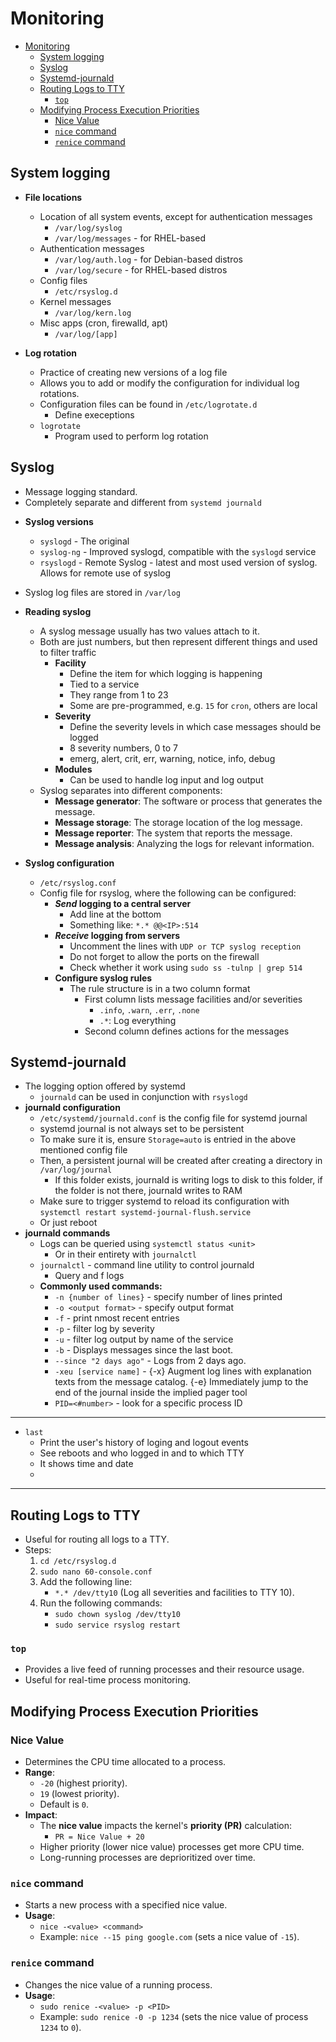# Monitoring
- [Monitoring](#monitoring)
  - [System logging](#system-logging)
  - [Syslog](#syslog)
  - [Systemd-journald](#systemd-journald)
  - [Routing Logs to TTY](#routing-logs-to-tty)
    - [`top`](#top)
  - [Modifying Process Execution Priorities](#modifying-process-execution-priorities)
    - [Nice Value](#nice-value)
    - [`nice` command](#nice-command)
    - [`renice` command](#renice-command)

## System logging
* **File locations**
  - Location of all system events, except for authentication messages
    * `/var/log/syslog`
    * `/var/log/messages` - for RHEL-based
  * Authentication messages
    * `/var/log/auth.log` - for Debian-based distros
    * `/var/log/secure`   - for RHEL-based distros
  - Config files
    *  `/etc/rsyslog.d`
  * Kernel messages
    * `/var/log/kern.log`
  * Misc apps (cron, firewalld, apt)
    * `/var/log/[app]`


* **Log rotation**
  * Practice of creating new versions of a log file
  * Allows you to add or modify the configuration for individual log rotations.
  * Configuration files can be found in `/etc/logrotate.d`
    * Define execeptions
  * `logrotate`
    * Program used to perform log rotation


## Syslog 
- Message logging standard.
- Completely separate and different from `systemd journald` 
* **Syslog versions**
  - `syslogd` - The original 
  - `syslog-ng` - Improved syslogd, compatible with the `syslogd` service
  - `rsyslogd` - Remote Syslog - latest and most used version of syslog. Allows for remote use of syslog
* Syslog log files are stored in `/var/log`

* **Reading syslog**
  * A syslog message usually has two values attach to it. 
  * Both are just numbers, but then represent different things and used to filter traffic
    * **Facility**
      * Define the item for which logging is happening
      * Tied to a service
      * They range from 1 to 23 
      * Some are pre-programmed, e.g. `15` for `cron`, others are local 
    * **Severity** 
      - Define the severity levels in which case messages should be logged
      - 8 severity numbers, 0 to 7
      - emerg, alert, crit, err, warning, notice, info, debug
    * **Modules**
      * Can be used to handle log input and log output
  - Syslog separates into different components:
    - **Message generator**: The software or process that generates the message.
    - **Message storage**: The storage location of the log message.
    - **Message reporter**: The system that reports the message.
    - **Message analysis**: Analyzing the logs for relevant information.

* **Syslog configuration**
  * `/etc/rsyslog.conf`
  * Config file for rsyslog, where the following can be configured:
    * ***Send* logging to a central server**
      * Add line at the bottom 
      * Something like: `*.* @@<IP>:514`
    * ***Receive* logging from servers**
      * Uncomment the lines with `UDP or TCP syslog reception`
      * Do not forget to allow the ports on the firewall
      * Check whether it  work using `sudo ss -tulnp | grep 514` 
    * **Configure syslog rules**
      * The rule structure is in a two column format
        * First column lists message facilities and/or severities
          - `.info`, `.warn`, `.err`, `.none`
          - `.*`: Log everything
        * Second column defines actions for the messages 



## Systemd-journald
* The logging option offered by systemd
  * `journald` can be used in conjunction with `rsyslogd`
* **journald configuration**
  * `/etc/systemd/journald.conf` is the config file for systemd journal
  * systemd journal is not always set to be persistent
  * To make sure it is, ensure `Storage=auto` is entried in the above mentioned config file
  * Then, a persistent journal will be created after creating a directory in `/var/log/journal`
    * If this folder exists, journald is writing logs to disk to this folder, if the folder is not there, journald writes to RAM
  * Make sure to trigger systemd to reload its configuration with `systemctl restart systemd-journal-flush.service`
  * Or just reboot
* **journald commands**
  * Logs can be queried using `systemctl status <unit>`
    * Or in their entirety with `journalctl`
  * `journalctl` - command line utility to control journald
    * Query and f logs 
  * **Commonly used commands:**
    * `-n {number of lines}` - specify number of lines printed
    * `-o <output format>` - specify output format
    * `-f` - print nmost recent entries
    * `-p` - filter log by severity
    * `-u` - filter log output by name of the service
    * `-b` - Displays messages since the last boot.
    * `--since "2 days ago"` - Logs from 2 days ago.
    * `-xeu [service name]` - {-x} Augment log lines with explanation texts from the message catalog. {-e} Immediately jump to the end of the journal inside the implied pager tool
    * `PID=<#number>` - look for a specific process ID



---

* `last`
  * Print the user's history of loging and logout events
  * See reboots and who logged in and to which TTY  
  * It shows time and date  
  * 


---

## Routing Logs to TTY
- Useful for routing all logs to a TTY.
- Steps:
  1. `cd /etc/rsyslog.d`
  2. `sudo nano 60-console.conf`
  3. Add the following line:
     - `*.* /dev/tty10` (Log all severities and facilities to TTY 10).
  4. Run the following commands:
     - `sudo chown syslog /dev/tty10`
     - `sudo service rsyslog restart`


### `top`
- Provides a live feed of running processes and their resource usage.
- Useful for real-time process monitoring.


## Modifying Process Execution Priorities

### Nice Value
- Determines the CPU time allocated to a process.
- **Range**:
  - `-20` (highest priority).
  - `19` (lowest priority).
  - Default is `0`.
- **Impact**:
  - The **nice value** impacts the kernel's **priority (PR)** calculation:
    - `PR = Nice Value + 20`
  - Higher priority (lower nice value) processes get more CPU time.
  - Long-running processes are deprioritized over time.

### `nice` command
- Starts a new process with a specified nice value.
- **Usage**:
  - `nice -<value> <command>`
  - Example: `nice --15 ping google.com` (sets a nice value of `-15`).

### `renice` command
- Changes the nice value of a running process.
- **Usage**:
  - `sudo renice -<value> -p <PID>`
  - Example: `sudo renice -0 -p 1234` (sets the nice value of process `1234` to `0`).
